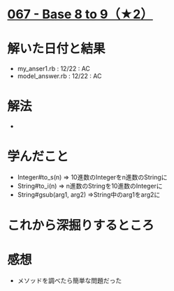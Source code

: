 # [067 - Base 8 to 9（★2）](https://atcoder.jp/contests/typical90/tasks/typical90_bo)

# 解いた日付と結果
* my_anser1.rb : 12/22 : AC  
* model_answer.rb : 12/22 : AC    

# 解法
* 

# 学んだこと
* Integer#to_s(n) => 10進数のIntegerをn進数のStringに
* String#to_i(n) => n進数のStringを10進数のIntegerに
* String#gsub(arg1, arg2) =>String中のarg1をarg2に 
 

# これから深掘りするところ

# 感想
* メソッドを調べたら簡単な問題だった
